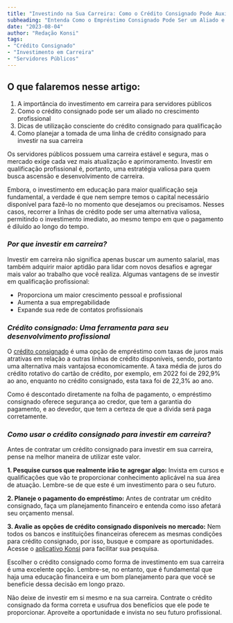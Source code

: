 ```yaml
---
title: "Investindo na Sua Carreira: Como o Crédito Consignado Pode Auxiliar o Servidor Público em Sua Qualificação Profissional"
subheading: "Entenda Como o Empréstimo Consignado Pode Ser um Aliado e Potencializar Seu Desenvolvimento e Crescimento de Carreira"
date: "2023-08-04"
author: "Redação Konsi"
tags:
- "Crédito Consignado"
- "Investimento em Carreira"
- "Servidores Públicos"
---
```


## O que falaremos nesse artigo:

1. A importância do investimento em carreira para servidores públicos
2. Como o crédito consignado pode ser um aliado no crescimento profissional
3. Dicas de utilização consciente do crédito consignado para qualificação
4. Como planejar a tomada de uma linha de crédito consignado para investir na sua carreira

Os servidores públicos possuem uma carreira estável e segura, mas o mercado exige cada vez mais atualização e aprimoramento. Investir em qualificação profissional é, portanto, uma estratégia valiosa para quem busca ascensão e desenvolvimento de carreira. 

Embora, o investimento em educação para maior qualificação seja fundamental, a verdade é que nem sempre temos o capital necessário disponível para fazê-lo no momento que desejamos ou precisamos. Nesses casos, recorrer a linhas de crédito pode ser uma alternativa valiosa, permitindo o investimento imediato, ao mesmo tempo em que o pagamento é diluído ao longo do tempo.

### *Por que investir em carreira?*

Investir em carreira não significa apenas buscar um aumento salarial, mas também adquirir maior aptidão para lidar com novos desafios e agregar mais valor ao trabalho que você realiza. Algumas vantagens de se investir em qualificação profissional:

* Proporciona um maior crescimento pessoal e profissional
* Aumenta a sua empregabilidade 
* Expande sua rede de contatos profissionais

### *Crédito consignado: Uma ferramenta para seu desenvolvimento profissional*

O [crédito consignado](https://konsi.com.br/postagens/crdito-consignado-como-escolher-o-melhor-banco-e-evitar-problemas-futuros) é uma opção de empréstimo com taxas de juros mais atrativas em relação a outras linhas de crédito disponíveis, sendo, portanto uma alternativa mais vantajosa economicamente. A taxa média de juros do crédito rotativo do cartão de crédito, por exemplo, em 2022 foi de 292,9% ao ano, enquanto no crédito consignado, esta taxa foi de 22,3% ao ano. 

Como é descontado diretamente na folha de pagamento, o empréstimo consignado oferece segurança ao credor, que tem a garantia do pagamento, e ao devedor, que tem a certeza de que a dívida será paga corretamente. 

### *Como usar o crédito consignado para investir em carreira?*

Antes de contratar um crédito consignado para investir em sua carreira, pense na melhor maneira de utilizar este valor. 

**1. Pesquise cursos que realmente irão te agregar algo:** Invista em cursos e qualificações que vão te proporcionar conhecimento aplicável na sua área de atuação. Lembre-se de que este é um investimento para o seu futuro.

**2. Planeje o pagamento do empréstimo:** Antes de contratar um crédito consignado, faça um planejamento financeiro e entenda como isso afetará seu orçamento mensal.

**3. Avalie as opções de crédito consignado disponíveis no mercado:** Nem todos os bancos e instituições financeiras oferecem as mesmas condições para crédito consignado, por isso, busque e compare as oportunidades. Acesse o [aplicativo Konsi](https://konsi.com.br/download-app) para facilitar sua pesquisa.

Escolher o crédito consignado como forma de investimento em sua carreira é uma excelente opção. Lembre-se, no entanto, que é fundamental que haja uma educação financeira e um bom planejamento para que você se beneficie dessa decisão em longo prazo.

Não deixe de investir em si mesmo e na sua carreira. Contrate o crédito consignado da forma correta e usufrua dos benefícios que ele pode te proporcionar. Aproveite a oportunidade e invista no seu futuro profissional.
